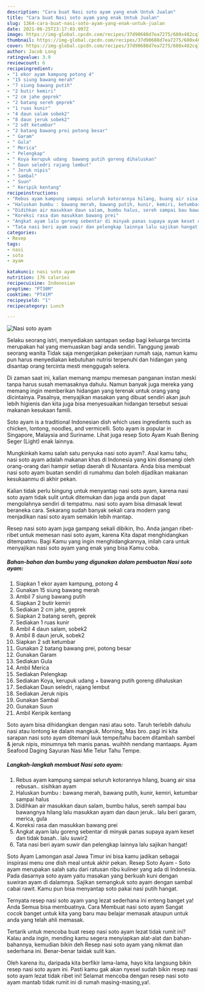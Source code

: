 ```yaml
---
description: "Cara buat Nasi soto ayam yang enak Untuk Jualan"
title: "Cara buat Nasi soto ayam yang enak Untuk Jualan"
slug: 1364-cara-buat-nasi-soto-ayam-yang-enak-untuk-jualan
date: 2021-06-25T23:17:03.997Z
image: https://img-global.cpcdn.com/recipes/37d90688d7ea7275/680x482cq70/nasi-soto-ayam-foto-resep-utama.jpg
thumbnail: https://img-global.cpcdn.com/recipes/37d90688d7ea7275/680x482cq70/nasi-soto-ayam-foto-resep-utama.jpg
cover: https://img-global.cpcdn.com/recipes/37d90688d7ea7275/680x482cq70/nasi-soto-ayam-foto-resep-utama.jpg
author: Jacob Long
ratingvalue: 3.9
reviewcount: 6
recipeingredient:
- "1 ekor ayam kampung potong 4"
- "15 siung bawang merah"
- "7 siung bawang putih"
- "2 butir kemiri"
- "2 cm jahe geprek"
- "2 batang sereh geprek"
- "1 ruas kunir"
- "4 daun salam sobek2"
- "8 daun jeruk sobek2"
- "2 sdt ketumbar"
- "2 batang bawang prei potong besar"
- " Garam"
- " Gula"
- " Merica"
- " Pelengkap"
- " Koya kerupuk udang  bawang putih goreng dihaluskan"
- " Daun seledri rajang lembut"
- " Jeruk nipis"
- " Sambal"
- " Suun"
- " Keripik kentang"
recipeinstructions:
- "Rebus ayam kampung sampai seluruh kotorannya hilang, buang air sisa rebusan.. sisihkan ayam"
- "Haluskan bumbu : bawang merah, bawang putih, kunir, kemiri, ketumbar sampai halus"
- "Didihkan air masukkan daun salam, bumbu halus, sereh sampai bau bawangnya hilang lalu masukkan ayam dan daun jeruk.. lalu beri garam, merica, gula"
- "Koreksi rasa dan masukkan bawang prei"
- "Angkat ayam lalu goreng sebentar di minyak panas supaya ayam keset dan tidak basah.. lalu suwir2"
- "Tata nasi beri ayam suwir dan pelengkap lainnya lalu sajikan hangat!"
categories:
- Resep
tags:
- nasi
- soto
- ayam

katakunci: nasi soto ayam 
nutrition: 176 calories
recipecuisine: Indonesian
preptime: "PT30M"
cooktime: "PT41M"
recipeyield: "1"
recipecategory: Lunch

---
```



![Nasi soto ayam](https://img-global.cpcdn.com/recipes/37d90688d7ea7275/680x482cq70/nasi-soto-ayam-foto-resep-utama.jpg)

Selaku seorang istri, menyediakan santapan sedap bagi keluarga tercinta merupakan hal yang memuaskan bagi anda sendiri. Tanggung jawab seorang  wanita Tidak saja mengerjakan pekerjaan rumah saja, namun kamu pun harus menyediakan kebutuhan nutrisi terpenuhi dan hidangan yang disantap orang tercinta mesti menggugah selera.

Di zaman  saat ini, kalian memang mampu memesan panganan instan meski tanpa harus susah memasaknya dahulu. Namun banyak juga mereka yang memang ingin memberikan hidangan yang terenak untuk orang yang dicintainya. Pasalnya, menyajikan masakan yang dibuat sendiri akan jauh lebih higienis dan kita juga bisa menyesuaikan hidangan tersebut sesuai makanan kesukaan famili. 

Soto ayam is a traditional Indonesian dish which uses ingredients such as chicken, lontong, noodles, and vermicelli. Soto ayam is popular in Singapore, Malaysia and Suriname. Lihat juga resep Soto Ayam Kuah Bening Seger (Light) enak lainnya.

Mungkinkah kamu salah satu penyuka nasi soto ayam?. Asal kamu tahu, nasi soto ayam adalah makanan khas di Indonesia yang kini disenangi oleh orang-orang dari hampir setiap daerah di Nusantara. Anda bisa membuat nasi soto ayam buatan sendiri di rumahmu dan boleh dijadikan makanan kesukaanmu di akhir pekan.

Kalian tidak perlu bingung untuk menyantap nasi soto ayam, karena nasi soto ayam tidak sulit untuk ditemukan dan juga anda pun dapat mengolahnya sendiri di tempatmu. nasi soto ayam bisa dimasak lewat beraneka cara. Sekarang sudah banyak sekali cara modern yang menjadikan nasi soto ayam semakin lebih mantap.

Resep nasi soto ayam juga gampang sekali dibikin, lho. Anda jangan ribet-ribet untuk memesan nasi soto ayam, karena Kita dapat menghidangkan ditempatmu. Bagi Kamu yang ingin menghidangkannya, inilah cara untuk menyajikan nasi soto ayam yang enak yang bisa Kamu coba.

<!--inarticleads1-->

##### Bahan-bahan dan bumbu yang digunakan dalam pembuatan Nasi soto ayam:

1. Siapkan 1 ekor ayam kampung, potong 4
1. Gunakan 15 siung bawang merah
1. Ambil 7 siung bawang putih
1. Siapkan 2 butir kemiri
1. Sediakan 2 cm jahe, geprek
1. Siapkan 2 batang sereh, geprek
1. Sediakan 1 ruas kunir
1. Ambil 4 daun salam, sobek2
1. Ambil 8 daun jeruk, sobek2
1. Siapkan 2 sdt ketumbar
1. Gunakan 2 batang bawang prei, potong besar
1. Gunakan  Garam
1. Sediakan  Gula
1. Ambil  Merica
1. Sediakan  Pelengkap
1. Sediakan  Koya, kerupuk udang + bawang putih goreng dihaluskan
1. Sediakan  Daun seledri, rajang lembut
1. Sediakan  Jeruk nipis
1. Gunakan  Sambal
1. Gunakan  Suun
1. Ambil  Keripik kentang


Soto ayam bisa dihidangkan dengan nasi atau soto. Taruh terlebih dahulu nasi atau lontong ke dalam mangkuk. Morning, Mas bro. pagi ini kita sarapan nasi soto ayam ditemani lauk tempe/tahu bacem ditambah sambel &amp; jeruk nipis, minumnya teh manis panas. wuihhh nendang mantaaps. Ayam Seafood Daging Sayuran Nasi Mie Telur Tahu Tempe. 

<!--inarticleads2-->

##### Langkah-langkah membuat Nasi soto ayam:

1. Rebus ayam kampung sampai seluruh kotorannya hilang, buang air sisa rebusan.. sisihkan ayam
1. Haluskan bumbu : bawang merah, bawang putih, kunir, kemiri, ketumbar sampai halus
1. Didihkan air masukkan daun salam, bumbu halus, sereh sampai bau bawangnya hilang lalu masukkan ayam dan daun jeruk.. lalu beri garam, merica, gula
1. Koreksi rasa dan masukkan bawang prei
1. Angkat ayam lalu goreng sebentar di minyak panas supaya ayam keset dan tidak basah.. lalu suwir2
1. Tata nasi beri ayam suwir dan pelengkap lainnya lalu sajikan hangat!


Soto Ayam Lamongan asal Jawa Timur ini bisa kamu jadikan sebagai inspirasi menu one dish meal untuk akhir pekan. Resep Soto Ayam - Soto ayam merupakan salah satu dari ratusan ribu kuliner yang ada di Indonesia. Pada dasarnya soto ayam yaitu masakan yang berkuah kuni dengan suwiran ayam di dalamnya. Sajikan semangkuk soto ayam dengan sambal cabai rawit. Kamu pun bisa menyantap soto pakai nasi putih hangat. 

Ternyata resep nasi soto ayam yang lezat sederhana ini enteng banget ya! Anda Semua bisa membuatnya. Cara Membuat nasi soto ayam Sangat cocok banget untuk kita yang baru mau belajar memasak ataupun untuk anda yang telah ahli memasak.

Tertarik untuk mencoba buat resep nasi soto ayam lezat tidak rumit ini? Kalau anda ingin, mending kamu segera menyiapkan alat-alat dan bahan-bahannya, kemudian bikin deh Resep nasi soto ayam yang nikmat dan sederhana ini. Benar-benar taidak sulit kan. 

Oleh karena itu, daripada kita berfikir lama-lama, hayo kita langsung bikin resep nasi soto ayam ini. Pasti kamu gak akan nyesel sudah bikin resep nasi soto ayam lezat tidak ribet ini! Selamat mencoba dengan resep nasi soto ayam mantab tidak rumit ini di rumah masing-masing,ya!.


